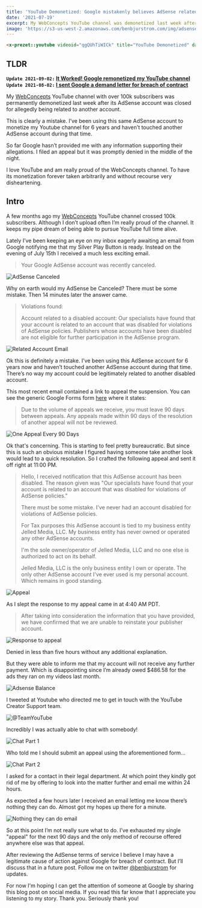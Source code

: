 ```yaml
---
title: 'YouTube Demonetized: Google mistakenly believes AdSense related to other account'
date: '2021-07-19'
excerpt: My WebConcepts YouTube channel was demonetized last week after Google mistakenly linked my AdSense with some other disabled account.
image: 'https://s3-us-west-2.amazonaws.com/benbjurstrom.com/img/adsense/2021-07-19-youtube-demonitized.png'
---
```


```html +parse
<x-prezet::youtube videoid="qgQUhTiWICk" title="YouTube Demonetized" date="2021-07-19T00:00:00+08:00"/>
```
## TLDR
**`Update 2021-09-02:` [It Worked! Google remonetized my YouTube channel](/youtube-remonetized)**
**`Update 2021-08-02:` [I sent Google a demand letter for breach of contract](/demand-letter)**

My [WebConcepts](https://youtube.com/c/webconcepts) YouTube channel with over 100k subscribers was permanently demonetized last week after its AdSense account was closed for allegedly being related to another account.

This is clearly a mistake. I’ve been using this same AdSense account to monetize my Youtube channel for 6 years and haven’t touched another AdSense account during that time.

So far Google hasn’t provided me with any information supporting their allegations. I filed an appeal but it was promptly denied in the middle of the night.

I love YouTube and am really proud of the WebConcepts channel. To have its monetization forever taken arbitrarily and without recourse very disheartening.

## Intro

A few months ago my [WebConcepts](https://youtube.com/c/webconcepts) YouTube channel crossed 100k subscribers. Although I don’t upload often I’m really proud of the channel. It keeps my pipe dream of being able to pursue YouTube full time alive.

Lately I’ve been keeping an eye on my inbox eagerly awaiting an email from Google notifying me that my Silver Play Button is ready. Instead on the evening of July 15th I received a much less exciting email.

> Your Google AdSense account was recently canceled.

![AdSense Canceled](youtube-demonetized-20240822132133641.webp)

Why on earth would my AdSense be Canceled? There must be some mistake. Then 14 minutes later the answer came.

> Violations found:
>
> Account related to a disabled account:
> Our specialists have found that your account is related to an account that was disabled for violations of AdSense policies. Publishers whose accounts have been disabled are not eligible for further participation in the AdSense program.

![Related Account Email](youtube-demonetized-20240822132214761.webp)

Ok this is definitely a mistake. I’ve been using this AdSense account for 6 years now and haven’t touched another AdSense account during that time. There’s no way my account could be legitimately related to another disabled account.

This most recent email contained a link to appeal the suspension. You can see the generic Google Forms form [here](https://support.google.com/adsense/contact/policy_disabled_appeal) where it states:

> Due to the volume of appeals we receive, you must leave 90 days between appeals. Any appeals made within 90 days of the resolution of another appeal will not be reviewed.

![One Appeal Every 90 Days](youtube-demonetized-20240822132303745.webp)

Ok that's concerning. This is starting to feel pretty bureaucratic. But since this is such an obvious mistake I figured having someone take another look would lead to a quick resolution. So I crafted the following appeal and sent it off right at 11:00 PM.

> Hello, I received notification that this AdSense account has been disabled. The reason given was "Our specialists have found that your account is related to an account that was disabled for violations of AdSense policies."
>
> There must be some mistake. I've never had an account disabled for violations of AdSense policies.
>
> For Tax purposes this AdSense account is tied to my business entity Jelled Media, LLC. My business entity has never owned or operated any other AdSense accounts.
>
> I'm the sole owner/operator of Jelled Media, LLC and no one else is authorized to act on its behalf.
>
> Jelled Media, LLC is the only business entity I own or operate. The only other AdSense account I've ever used is my personal account. Which remains in good standing.

![Appeal](youtube-demonetized-20240822132318515.webp)

As I slept the response to my appeal came in at 4:40 AM PDT.

> After taking into consideration the information that you have provided, we have confirmed that we are unable to reinstate your publisher account.

![Response to appeal](youtube-demonetized-20240822132344989.webp)

Denied in less than five hours without any additional explanation. 

But they were able to inform me that my account will not receive any further payment.
Which is disappointing since I’m already owed $486.58 for the ads they ran on my videos last month.

![Adsense Balance](youtube-demonetized-20240822132402970.webp)

I tweeted at Youtube who directed me to get in touch with the YouTube Creator Support team.

![@TeamYouTube](youtube-demonetized-20240822132418649.webp)

Incredibly I was actually able to chat with somebody!

![Chat Part 1](youtube-demonetized-20240822132455333.webp)

Who told me I should submit an appeal using the aforementioned form...

![Chat Part 2](youtube-demonetized-20240822132504778.webp)

I asked for a contact in their legal department. At which point they kindly got rid of me by offering to look into the matter further and email me within 24 hours.

As expected a few hours later I received an email letting me know there’s nothing they can do. Almost got my hopes up there for a minute.

![Nothing they can do email](youtube-demonetized-20240822132535588.webp)

So at this point I’m not really sure what to do. I’ve exhausted my single "appeal" for the next 90 days and the only method of recourse offered anywhere else was that appeal.

After reviewing the AdSense terms of service I believe I may have a legitimate cause of action against Google for breach of contract. But I’ll discuss that in a future post. Follow me on twitter [@benbjurstrom](https://twitter.com/benbjurstrom) for updates.

For now I'm hoping I can get the attention of someone at Google by sharing this blog post on social media. If you read this far know that I appreciate you listening to my story. Thank you. Seriously thank you!
